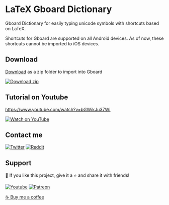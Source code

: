 # LaTeX Gboard Dictionary

Gboard Dictionary for easily typing unicode symbols with shortcuts based on LaTeX.

Shortcuts for Gboard are supported on all Android devices. As of now, these shortcuts cannot be imported to iOS devices.

## Download

[Download][download] as a zip folder to import into Gboard

[<img alt="Download zip" title="Download zip" src="https://img.shields.io/badge/-Download-blue?style=for-the-badge&logo=docusign&logoColor=white"/>][download]

## Tutorial on Youtube

https://www.youtube.com/watch?v=bGWikJu37WI

[<img alt="Watch on YouTube" title="Watch on YouTube" src="https://img.shields.io/badge/-Watch-red?style=for-the-badge&logo=youtube&logoColor=white"/>][download]


## Contact me

<p align="left">
  <a href="https://twitter.com/DenverCoder1"><img alt="Twitter" title="Twitter" src="https://img.shields.io/badge/-Twitter-1DA1F2?style=for-the-badge&logo=twitter&logoColor=white"/></a>
  <a href="https://www.reddit.com/user/denvercoder1/"><img alt="Reddit" title="Reddit" src="https://img.shields.io/badge/-Reddit-FF5700?style=for-the-badge&logo=reddit&logoColor=white"/></a>
</p>

## Support

💖 If you like this project, give it a ⭐ and share it with friends!

<p align="left">
  <a href="https://www.youtube.com/channel/UCipSxT7a3rn81vGLw9lqRkg?sub_confirmation=1"><img alt="Youtube" title="Youtube" src="https://img.shields.io/badge/-Subscribe-red?style=for-the-badge&logo=youtube&logoColor=white"/></a>
  <a href="https://www.patreon.com/jonahlawrence"><img alt="Patreon" title="Patreon" src="https://img.shields.io/badge/-Patreon-F96854?style=for-the-badge&logo=patreon&logoColor=white"/></a>
</p>

<a href="https://ko-fi.com/jlawrence">☕ Buy me a coffee</a>

[download]: https://github.com/DenverCoder1/LaTeX-Gboard-Dictionary/archive/v10.0.zip